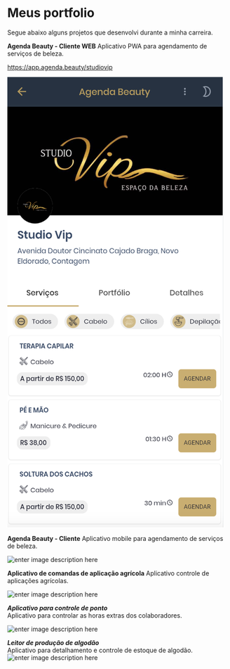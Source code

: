 # Meus portfolio 


Segue abaixo alguns projetos que desenvolvi durante a minha carreira.


**Agenda Beauty - Cliente WEB**
Aplicativo PWA para agendamento de serviços de beleza.

https://app.agenda.beauty/studiovip

![enter image description here](https://github.com/weslleyhsantana/portfolio/blob/main/projetos/ab-web-cliente.png?raw=true)




**Agenda Beauty - Cliente**
Aplicativo mobile para agendamento de serviços de beleza.

![enter image description here](https://github.com/weslleyhsantana/portfolio/blob/1b4e1eaa1c3f312048a8c34bd7b8f3bfd1e53f60/projetos/ab-cliente.gif?raw=true)

**Aplicativo de comandas de aplicação agrícola**
Aplicativo controle de aplicações agrícolas.

![enter image description here](https://github.com/weslleyhsantana/portfolio/blob/main/projetos/comandas.gif?raw=true)


***Aplicativo para controle de ponto***  
Aplicativo para controlar as horas extras dos colaboradores.

![enter image description here](https://github.com/weslleyhsantana/portfolio/blob/main/projetos/ponto.gif?raw=true)

***Leitor de produção de algodão***  
Aplicativo para detalhamento e controle de estoque de algodão.
![enter image description here](https://github.com/weslleyhsantana/portfolio/blob/main/projetos/leitor-de-fardinho.gif?raw=true)
